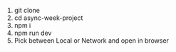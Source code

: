 1. git clone
2. cd async-week-project
3. npm i
4. npm run dev
5. Pick between Local or Network and open in browser

